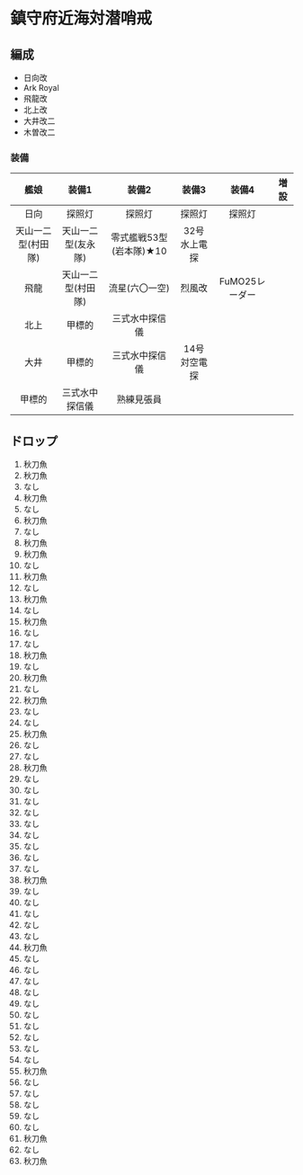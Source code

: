 # 鎮守府近海対潜哨戒

## 編成

- 日向改
- Ark Royal
- 飛龍改
- 北上改
- 大井改二
- 木曽改二

### 装備

| 艦娘               | 装備1                   | 装備2                   | 装備3        | 装備4          | 増設 |
| :-:                | :---------------------: | :----------------:      | :---------:  | :-:            | :-:  |
| 日向               | 探照灯                  | 探照灯                  | 探照灯       | 探照灯         |      |
| 天山一二型(村田隊) | 天山一二型(友永隊)      | 零式艦戦53型(岩本隊)★10 | 32号水上電探 |                |      |
| 飛龍               | 天山一二型(村田隊)      | 流星(六〇一空)          | 烈風改       | FuMO25レーダー |      |
| 北上               | 甲標的                  | 三式水中探信儀          |              |                |      |
| 大井               | 甲標的                  | 三式水中探信儀          | 14号対空電探 |                |      |
| 甲標的             | 三式水中探信儀          | 熟練見張員              |              |                |      |

## ドロップ

1. 秋刀魚
1. 秋刀魚
1. なし
1. 秋刀魚
1. なし
1. 秋刀魚
1. なし
1. 秋刀魚
1. 秋刀魚
1. なし
1. 秋刀魚
1. なし
1. 秋刀魚
1. なし
1. 秋刀魚
1. なし
1. なし
1. 秋刀魚
1. なし
1. 秋刀魚
1. なし
1. 秋刀魚
1. なし
1. なし
1. 秋刀魚
1. なし
1. なし
1. 秋刀魚
1. なし
1. なし
1. なし
1. なし
1. なし
1. なし
1. なし
1. なし
1. なし
1. 秋刀魚
1. なし
1. なし
1. なし
1. なし
1. なし
1. 秋刀魚
1. なし
1. なし
1. なし
1. なし
1. なし
1. なし
1. なし
1. なし
1. なし
1. なし
1. 秋刀魚
1. なし
1. なし
1. なし
1. なし
1. なし
1. 秋刀魚
1. なし
1. 秋刀魚
